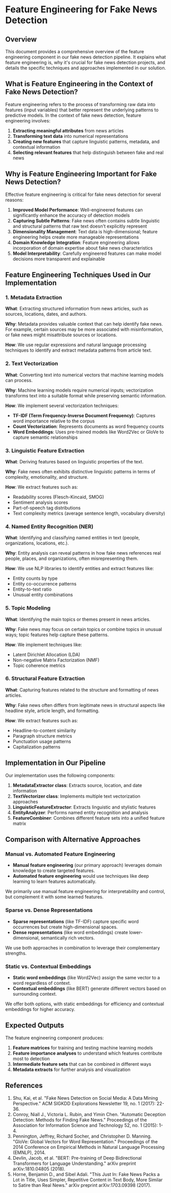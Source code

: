 # Feature Engineering for Fake News Detection

## Overview

This document provides a comprehensive overview of the feature engineering component in our fake news detection pipeline. It explains what feature engineering is, why it's crucial for fake news detection projects, and details the specific techniques and approaches implemented in our solution.

## What is Feature Engineering in the Context of Fake News Detection?

Feature engineering refers to the process of transforming raw data into features (input variables) that better represent the underlying patterns to predictive models. In the context of fake news detection, feature engineering involves:

1. **Extracting meaningful attributes** from news articles
2. **Transforming text data** into numerical representations
3. **Creating new features** that capture linguistic patterns, metadata, and contextual information
4. **Selecting relevant features** that help distinguish between fake and real news

## Why is Feature Engineering Important for Fake News Detection?

Effective feature engineering is critical for fake news detection for several reasons:

1. **Improved Model Performance**: Well-engineered features can significantly enhance the accuracy of detection models
2. **Capturing Subtle Patterns**: Fake news often contains subtle linguistic and structural patterns that raw text doesn't explicitly represent
3. **Dimensionality Management**: Text data is high-dimensional; feature engineering helps create more manageable representations
4. **Domain Knowledge Integration**: Feature engineering allows incorporation of domain expertise about fake news characteristics
5. **Model Interpretability**: Carefully engineered features can make model decisions more transparent and explainable

## Feature Engineering Techniques Used in Our Implementation

### 1. Metadata Extraction

**What**: Extracting structured information from news articles, such as sources, locations, dates, and authors.

**Why**: Metadata provides valuable context that can help identify fake news. For example, certain sources may be more associated with misinformation, or fake news might misattribute sources or locations.

**How**: We use regular expressions and natural language processing techniques to identify and extract metadata patterns from article text.

### 2. Text Vectorization

**What**: Converting text into numerical vectors that machine learning models can process.

**Why**: Machine learning models require numerical inputs; vectorization transforms text into a suitable format while preserving semantic information.

**How**: We implement several vectorization techniques:
- **TF-IDF (Term Frequency-Inverse Document Frequency)**: Captures word importance relative to the corpus
- **Count Vectorization**: Represents documents as word frequency counts
- **Word Embeddings**: Uses pre-trained models like Word2Vec or GloVe to capture semantic relationships

### 3. Linguistic Feature Extraction

**What**: Deriving features based on linguistic properties of the text.

**Why**: Fake news often exhibits distinctive linguistic patterns in terms of complexity, emotionality, and structure.

**How**: We extract features such as:
- Readability scores (Flesch-Kincaid, SMOG)
- Sentiment analysis scores
- Part-of-speech tag distributions
- Text complexity metrics (average sentence length, vocabulary diversity)

### 4. Named Entity Recognition (NER)

**What**: Identifying and classifying named entities in text (people, organizations, locations, etc.).

**Why**: Entity analysis can reveal patterns in how fake news references real people, places, and organizations, often misrepresenting them.

**How**: We use NLP libraries to identify entities and extract features like:
- Entity counts by type
- Entity co-occurrence patterns
- Entity-to-text ratio
- Unusual entity combinations

### 5. Topic Modeling

**What**: Identifying the main topics or themes present in news articles.

**Why**: Fake news may focus on certain topics or combine topics in unusual ways; topic features help capture these patterns.

**How**: We implement techniques like:
- Latent Dirichlet Allocation (LDA)
- Non-negative Matrix Factorization (NMF)
- Topic coherence metrics

### 6. Structural Feature Extraction

**What**: Capturing features related to the structure and formatting of news articles.

**Why**: Fake news often differs from legitimate news in structural aspects like headline style, article length, and formatting.

**How**: We extract features such as:
- Headline-to-content similarity
- Paragraph structure metrics
- Punctuation usage patterns
- Capitalization patterns

## Implementation in Our Pipeline

Our implementation uses the following components:

1. **MetadataExtractor class**: Extracts source, location, and date information
2. **TextVectorizer class**: Implements multiple text vectorization approaches
3. **LinguisticFeatureExtractor**: Extracts linguistic and stylistic features
4. **EntityAnalyzer**: Performs named entity recognition and analysis
5. **FeatureCombiner**: Combines different feature sets into a unified feature matrix

## Comparison with Alternative Approaches

### Manual vs. Automated Feature Engineering

- **Manual feature engineering** (our primary approach) leverages domain knowledge to create targeted features.
- **Automated feature engineering** would use techniques like deep learning to learn features automatically.

We primarily use manual feature engineering for interpretability and control, but complement it with some learned features.

### Sparse vs. Dense Representations

- **Sparse representations** (like TF-IDF) capture specific word occurrences but create high-dimensional spaces.
- **Dense representations** (like word embeddings) create lower-dimensional, semantically rich vectors.

We use both approaches in combination to leverage their complementary strengths.

### Static vs. Contextual Embeddings

- **Static word embeddings** (like Word2Vec) assign the same vector to a word regardless of context.
- **Contextual embeddings** (like BERT) generate different vectors based on surrounding context.

We offer both options, with static embeddings for efficiency and contextual embeddings for higher accuracy.

## Expected Outputs

The feature engineering component produces:

1. **Feature matrices** for training and testing machine learning models
2. **Feature importance analyses** to understand which features contribute most to detection
3. **Intermediate feature sets** that can be combined in different ways
4. **Metadata extracts** for further analysis and visualization

## References

1. Shu, Kai, et al. "Fake News Detection on Social Media: A Data Mining Perspective." ACM SIGKDD Explorations Newsletter 19, no. 1 (2017): 22-36.
2. Conroy, Niall J., Victoria L. Rubin, and Yimin Chen. "Automatic Deception Detection: Methods for Finding Fake News." Proceedings of the Association for Information Science and Technology 52, no. 1 (2015): 1-4.
3. Pennington, Jeffrey, Richard Socher, and Christopher D. Manning. "GloVe: Global Vectors for Word Representation." Proceedings of the 2014 Conference on Empirical Methods in Natural Language Processing (EMNLP), 2014.
4. Devlin, Jacob, et al. "BERT: Pre-training of Deep Bidirectional Transformers for Language Understanding." arXiv preprint arXiv:1810.04805 (2018).
5. Horne, Benjamin D., and Sibel Adali. "This Just In: Fake News Packs a Lot in Title, Uses Simpler, Repetitive Content in Text Body, More Similar to Satire than Real News." arXiv preprint arXiv:1703.09398 (2017).
